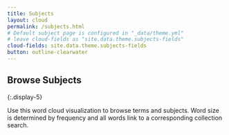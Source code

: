 ```yaml
---
title: Subjects
layout: cloud
permalink: /subjects.html
# Default subject page is configured in "_data/theme.yml"
# leave cloud-fields as "site.data.theme.subjects-fields"
cloud-fields: site.data.theme.subjects-fields
button: outline-clearwater
---
```


## Browse Subjects
{:.display-5}

Use this word cloud visualization to browse terms and subjects.
Word size is determined by frequency and all words link to a corresponding collection search.
